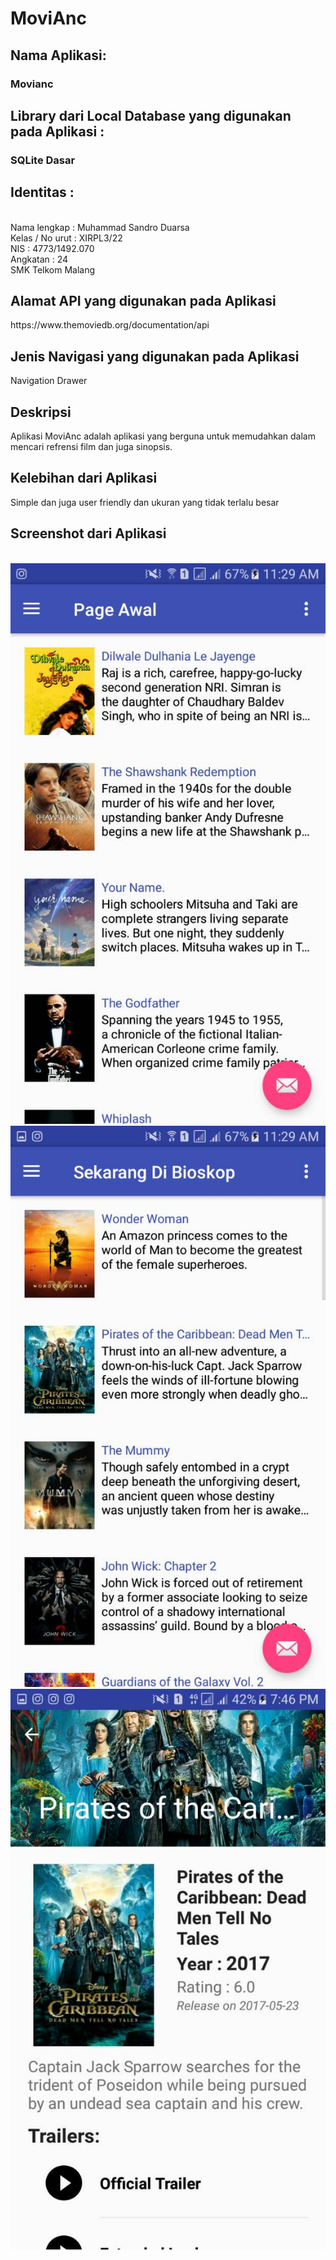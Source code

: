 # MoviAnc
<h2>Nama Aplikasi:</h2>
<h3>Movianc</h3>
<h2>Library dari Local Database yang digunakan pada Aplikasi :</h2>
<h3>SQLite Dasar</h3>
<h2>Identitas :</h2>
<br>Nama lengkap      : Muhammad Sandro Duarsa
<br>Kelas / No urut   : XIRPL3/22
<br>NIS               : 4773/1492.070
<br>Angkatan          : 24
<br>SMK Telkom Malang
<h2>Alamat API yang digunakan pada Aplikasi</h2>
https://www.themoviedb.org/documentation/api
<h2>Jenis Navigasi yang digunakan pada Aplikasi</h2>
Navigation Drawer
<h2>Deskripsi</h2>
Aplikasi MoviAnc adalah aplikasi yang berguna untuk memudahkan
dalam mencari refrensi film dan juga sinopsis.
<h2>Kelebihan dari Aplikasi</h2>
Simple dan juga user friendly dan ukuran yang tidak terlalu besar
<h2>Screenshot dari Aplikasi</h2>
<br><img src="https://github.com/LelakiTamvan/MoviAnc/blob/master/1.jpg"/>
<br><img src="https://github.com/LelakiTamvan/MoviAnc/blob/master/2.jpg"/>
<br><img src="https://github.com/LelakiTamvan/MoviAnc/blob/master/3.jpg"/>

